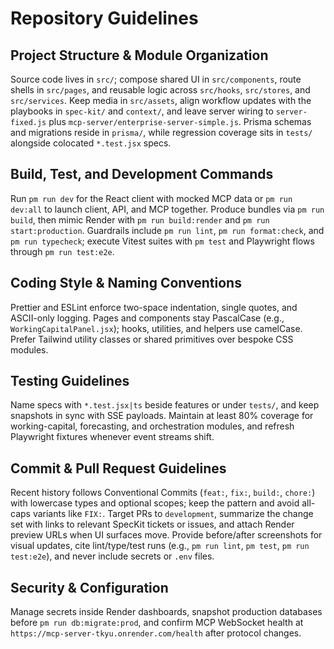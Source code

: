 # Repository Guidelines

## Project Structure & Module Organization
Source code lives in `src/`; compose shared UI in `src/components`, route shells in `src/pages`, and reusable logic across `src/hooks`, `src/stores`, and `src/services`. Keep media in `src/assets`, align workflow updates with the playbooks in `spec-kit/` and `context/`, and leave server wiring to `server-fixed.js` plus `mcp-server/enterprise-server-simple.js`. Prisma schemas and migrations reside in `prisma/`, while regression coverage sits in `tests/` alongside colocated `*.test.jsx` specs.

## Build, Test, and Development Commands
Run `pm run dev` for the React client with mocked MCP data or `pm run dev:all` to launch client, API, and MCP together. Produce bundles via `pm run build`, then mimic Render with `pm run build:render` and `pm run start:production`. Guardrails include `pm run lint`, `pm run format:check`, and `pm run typecheck`; execute Vitest suites with `pm test` and Playwright flows through `pm run test:e2e`.

## Coding Style & Naming Conventions
Prettier and ESLint enforce two-space indentation, single quotes, and ASCII-only logging. Pages and components stay PascalCase (e.g., `WorkingCapitalPanel.jsx`); hooks, utilities, and helpers use camelCase. Prefer Tailwind utility classes or shared primitives over bespoke CSS modules.

## Testing Guidelines
Name specs with `*.test.jsx|ts` beside features or under `tests/`, and keep snapshots in sync with SSE payloads. Maintain at least 80% coverage for working-capital, forecasting, and orchestration modules, and refresh Playwright fixtures whenever event streams shift.

## Commit & Pull Request Guidelines
Recent history follows Conventional Commits (`feat:`, `fix:`, `build:`, `chore:`) with lowercase types and optional scopes; keep the pattern and avoid all-caps variants like `FIX:`. Target PRs to `development`, summarize the change set with links to relevant SpecKit tickets or issues, and attach Render preview URLs when UI surfaces move. Provide before/after screenshots for visual updates, cite lint/type/test runs (e.g., `pm run lint`, `pm test`, `pm run test:e2e`), and never include secrets or `.env` files.

## Security & Configuration
Manage secrets inside Render dashboards, snapshot production databases before `pm run db:migrate:prod`, and confirm MCP WebSocket health at `https://mcp-server-tkyu.onrender.com/health` after protocol changes.
